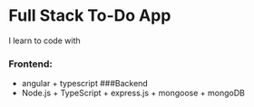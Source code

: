 # Full Stack To-Do App 
I learn to code with
### Frontend:
- angular + typescript 
###Backend
- Node.js + TypeScript + express.js + mongoose + mongoDB 
